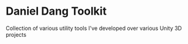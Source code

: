 # Daniel Dang Toolkit
Collection of various utility tools I've developed over various Unity 3D projects
